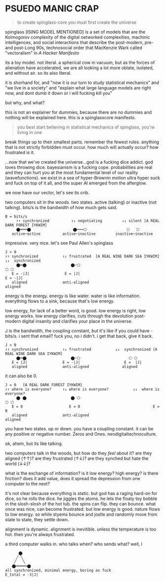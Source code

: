 # PSUEDO MANIC CRAP

> to create spinglass-core you must first create the universe 

spinglass [ISING MODEL MENTIONED] is a set of models that are the Kolmogorov complexity of the digital networked complexities, machinic intelligences, and social interactions that describe the post-modern, pre- and post-Long 90s, technosocial order that MacKenzie Wark called "vectoralism" in *A Hacker Manifesto*

its a toy model. not literal. a spherical cow in vacuum, but as the forces of alienation have accelerated, we are all looking a lot more oblate, isolated, and without air. so its also literal.

it is shorhand for, and "now it is our turn to study statistical mechanics" and "we live in a society" and "explain what large language models are right now, and dont dumb it down or i will fucking kill you"

but why, and what? 

this is not an explainer for dummies, because there are no dummies and nothing will be explained here. this is a spinglasscore manifesto.

> you best start believing in statistical mechanics of spinglass, you're living in one

break things up to their smallest parts. remember the fewest rules. anything that is not strictly forbidden must occur. how much will actually occur? how frustrated is it.

...now that we've created the universe...god is a fucking dice addict. god loves throwing dice. bayesianism is a fucking cope. probabilities are real and they can hurt you at the most fundamental level of our reality (wavefunctions). we exist in a sea of hyper-Brownin motion ultra hyper suck and fuck on top of it all, and the super AI emerged from the afterglow. 

we now have our vector, let's see its crib.

two computers sit in the woods. two states. active (talking) or inactive (not talking).  bits/s is the bandwidth of how much gets said.

```
B = bits/s
     ↑↑ synchronized          ↑↓ negotiating         ↓↓ silent [A REAL DARK FOREST IYKWIM]
     ⬤═══⬤                   ⬤┅┅┅⬡                  ⬡   ⬡
   active─active          active─inactive         inactive─inactive 
```

impressive. very nice. let's see Paul Allen's spinglass

 ```
J > 0 
↑↑ synchronized           ↑↓ frustrated  [A REAL WINE DARK SEA IYKWIM]      ↓↓  synchronized 
      ⬤═⬤                    ⬤╌⬡                                              ⬡ ⬡
    E = -|J|                E = |J|                                            E = -|J|    
    aligned                anti-aligned                                         aligned    
```

energy is the energy. energy is like water. water is like information. everything flows to a sink, because that's low energy.

low energy, for lack of a better word, is good. low energy is right, low energy works. low energy clarifies, cuts through the devolution post-modern digital insanity and clarifies your place in the universe.

J is the bandwidth, the coupling constant, but it's like if you could have -bits/s. i sent that email? fuck you, no i didn't. i get that back, give it back. 

 ```
J < 0 
↑↑ synchronized           ↑↓ frustrated           ↓↓  synchronized [A REAL WINE DARK SEA IYKWIM]
      ⬤═⬤                    ⬤╌⬡                      ⬡ ⬡
    E = |J|                E = -|J|                    E =  |J|    
    aligned                anti-aligned               aligned    
```
it can also be 0.

 ```
J = 0   [A REAL DARK FOREST IYKWIM]
↑↑ where is everyone?     ↑↓ where is everyone?           ↓↓  where is everyone?
      ⬤ ⬤                    ⬤ ⬡                                     ⬡ ⬡
    E = 0                     E = 0                                 E =  0 
    aligned                anti-aligned                                 aligned    
```

you have two states. up or down. you have a coupling constant. it can be any positive or negative number. Zeros and Ones. neodigitaltechnoculture.

ok, ahem, but its like talking. 

two computers talk in the woods, but how do they *feel* about it? are they aligned (↑↑)? are they frustrated (↑↓)? are they synched but hate the world (↓↓)? 

what is the exchange of information? is it low energy? high energy? is there friction? does it add value, does it spread the depression from one computer to the next?

it's not clear because everything is static. but god has a raging hard-on for dice, so he rolls the dice. he jiggles the atoms. he lets the floaty toy bobble in the slosh-slosh of the hot tub. the spins can flip. they can bounce. what once was nice, can become frustrated. but low energy is good. nature flows to low energy. so while styems bounce and jostle and randomly move from state to state, they settle down. 

alignment is dynamic. alignment is inevitible. unless the temperature is too hot. then you're always frustrated.


a third computer walks in. who talks when? who sends what? well, l

```
      ⬤
     ╱ ╲
    ╱   ╲
   ⬤═════⬤
all synchronized, minimal energy, boring as fuck
E_total = -3|J|
```
